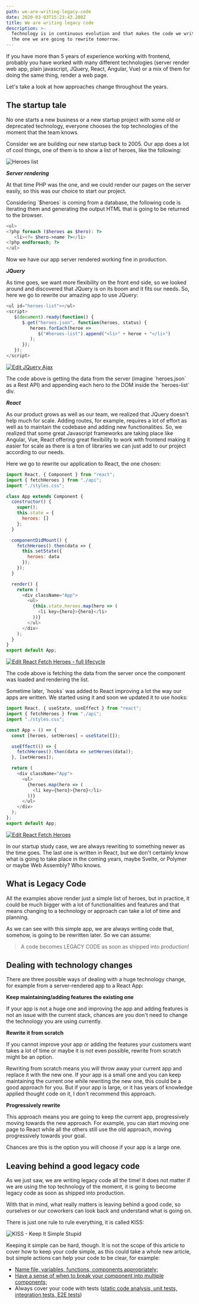 ```yaml
---
path: we-are-writing-legacy-code
date: 2020-03-03T15:23:43.280Z
title: We are writing legacy code
description: >-
  Technology is in continuous evolution and that makes the code we write today
  the one we are going to rewrite tomorrow.
---
```

If you have more than 5 years of experience working with frontend, probably you have worked with many different technologies (server render web app, plain javascript, JQuery, React, Angular, Vue) or a mix of them for doing the same thing, render a web page.

Let's take a look at how approaches change throughout the years. 

## The startup tale

No one starts a new business or a new startup project with some old or deprecated technology, everyone chooses the top technologies of the moment that the team knows.

Consider we are building our new startup back to 2005. Our app does a lot of cool things, one of them is to show a list of heroes, like the following:

![Heroes list](/assets/heroes-list.png "Heroes list")

_**Server rendering**_

At that time PHP was the one, and we could render our pages on the server easily, so this was our choice to start our project.

Considering \`$heroes\` is coming from a database, the following code is iterating them and generating the output HTML that is going to be returned to the browser.

```php
<ul>
<?php foreach ($heroes as $hero): ?>
   <li><?= $hero->name ?></li>
<?php endforeach; ?>
</ul>
```

Now we have our app server rendered working fine in production.

_**JQuery**_

As time goes, we want more flexibility on the front end side, so we looked around and discovered that JQuery is on its boom and it fits our needs. So, here we go to rewrite our amazing app to use JQuery:

```javascript
<ul id="heroes-list"></ul>
<script>
   $(document).ready(function() {
      $.get("heroes.json", function(heroes, status) {
         heroes.forEach(heroe =>
            $("#heroes-list").append("<li>" + heroe + "</li>")
         );
      });
   });
</script>
```

[![Edit JQuery Ajax](https://codesandbox.io/static/img/play-codesandbox.svg)](https://codesandbox.io/s/jquery-ajax-lyqly?fontsize=14&hidenavigation=1&theme=dark)

The code above is getting the data from the server (imagine \`heroes.json\` as a Rest API) and appending each hero to the DOM inside the \`heroes-list\` div.

_**React**_

As our product grows as well as our team, we realized that JQuery doesn't help much for scale. Adding routes, for example, requires a lot of effort as well as to maintain the codebase and adding new functionalities. So, we realized that some great Javascript frameworks are taking place like Angular, Vue, React offering great flexibility to work with frontend making it easier for scale as there is a ton of libraries we can just add to our project according to our needs.

Here we go to rewrite our application to React, the one chosen:

```javascript
import React, { Component } from "react";
import { fetchHeroes } from "./api";
import "./styles.css";

class App extends Component {
  constructor() {
    super();
    this.state = {
      heroes: []
    };
  }

  componentDidMount() {
    fetchHeroes().then(data => {
      this.setState({
        heroes: data
      });
    });
  }

  render() {
    return (
      <div className="App">
        <ul>
          {this.state.heroes.map(hero => (
            <li key={hero}>{hero}</li>
          ))}
        </ul>
      </div>
    );
  }
}
export default App;
```

[![Edit React Fetch Heroes - full lifecycle](https://codesandbox.io/static/img/play-codesandbox.svg)](https://codesandbox.io/s/react-fetch-heroes-59u61?fontsize=14&hidenavigation=1&theme=dark)

The code above is fetching the data from the server once the component was loaded and rendering the list.

Sometime later, \`hooks\` was added to React improving a lot the way our apps are written. We started using it and soon we updated it to use hooks:

```javascript
import React, { useState, useEffect } from "react";
import { fetchHeroes } from "./api";
import "./styles.css";

const App = () => {
  const [heroes, setHeroes] = useState([]);

  useEffect(() => {
    fetchHeroes().then(data => setHeroes(data));
  }, [setHeroes]);

  return (
    <div className="App">
      <ul>
        {heroes.map(hero => (
          <li key={hero}>{hero}</li>
        ))}
      </ul>
    </div>
  );
};
export default App;
```

[![Edit React Fetch Heroes](https://codesandbox.io/static/img/play-codesandbox.svg)](https://codesandbox.io/s/react-fetch-heroes-jb1of?fontsize=14&hidenavigation=1&theme=dark)

In our startup study case, we are always rewriting to something newer as the time goes. The last one is written in React, but we don't certainly know what is going to take place in the coming years, maybe Svelte, or Polymer or maybe Web Assembly? Who knows.

## What is Legacy Code

All the examples above render just a simple list of heroes, but in practice, it could be much bigger with a lot of functionalities and features and that means changing to a technology or approach can take a lot of time and planning.

As we can see with this simple app, we are always writing code that, somehow, is going to be rewritten later. So we can assume:

> A code becomes LEGACY CODE as soon as shipped into production!

## Dealing with technology changes

There are three possible ways of dealing with a huge technology change, for example from a server-rendered app to a React App:

**Keep maintaining/adding features the existing one**

If your app is not a huge one and improving the app and adding features is not an issue with the current stack, chances are you don't need to change the technology you are using currently.

**Rewrite it from scratch**

If you cannot improve your app or adding the features your customers want takes a lot of time or maybe it is not even possible, rewrite from scratch might be an option.

Rewriting from scratch means you will throw away your current app and replace it with the new one. If your app is a small one and you can keep maintaining the current one while rewriting the new one, this could be a good approach for you. But if your app is large, or it has years of knowledge applied thought code on it, I don't recommend this approach.

**Progressively rewrite**

This approach means you are going to keep the current app, progressively moving towards the new approach. For example, you can start moving one page to React while all the others still use the old approach, moving progressively towards your goal.

Chances are this is the option you will choose if your app is a large one.

## Leaving behind a good legacy code

As we just saw, we are writing legacy code all the time! It does not matter if we are using the top technology of the moment, it is going to become legacy code as soon as shipped into production. 

With that in mind, what really matters is leaving behind a good code, so ourselves or our coworkers can look back and understand what is going on.

There is just one rule to rule everything, it is called KISS:

![KISS - Keep It Simple Stupid](/assets/kiss.png "KISS - Keep It Simple Stupid")

Keeping it simple can be hard, though. It is not the scope of this article to cover how to keep your code simple, as this could take a whole new article, but simple actions can help your code to be clear, for example:

* [Name file, variables, functions, components appropriately;](https://www.robinwieruch.de/javascript-naming-conventions)
* [Have a sense of when to break your component into multiple components;](https://kentcdodds.com/blog/when-to-break-up-a-component-into-multiple-components)
* Always cover your code with tests ([static code analysis, unit tests, integration tests, E2E tests](https://kentcdodds.com/blog/unit-vs-integration-vs-e2e-tests))
